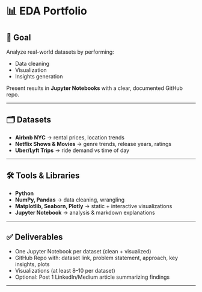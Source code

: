 # 📊 EDA Portfolio  

## 🔹 Goal  
Analyze real-world datasets by performing:  
- Data cleaning  
- Visualization  
- Insights generation  

Present results in **Jupyter Notebooks** with a clear, documented GitHub repo.  

---

## 🗂️ Datasets  
- **Airbnb NYC** → rental prices, location trends  
- **Netflix Shows & Movies** → genre trends, release years, ratings  
- **Uber/Lyft Trips** → ride demand vs time of day  

---

## 🛠️ Tools & Libraries  
- **Python**  
- **NumPy, Pandas** → data cleaning, wrangling  
- **Matplotlib, Seaborn, Plotly** → static + interactive visualizations  
- **Jupyter Notebook** → analysis & markdown explanations  

---

## ✅ Deliverables  
- One Jupyter Notebook per dataset (clean + visualized)  
- GitHub Repo with: dataset link, problem statement, approach, key insights, plots  
- Visualizations (at least 8–10 per dataset)  
- Optional: Post 1 LinkedIn/Medium article summarizing findings  

---
